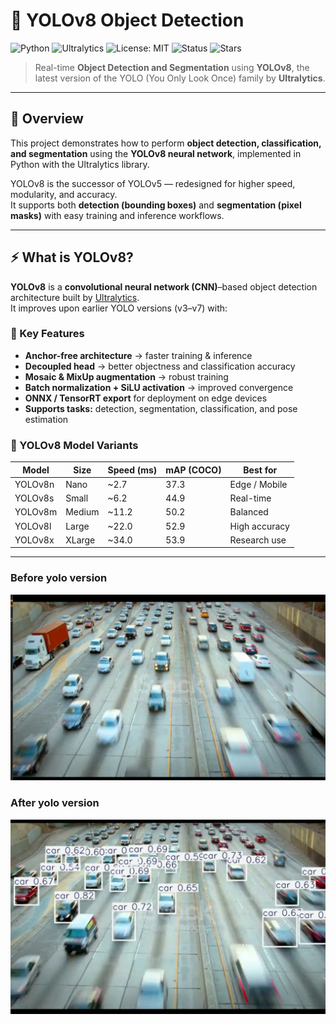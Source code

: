 # 🚀 YOLOv8 Object Detection
![Python](https://img.shields.io/badge/Python-3.9%2B-blue)
![Ultralytics](https://img.shields.io/badge/Ultralytics-YOLOv8-orange)
![License: MIT](https://img.shields.io/badge/License-MIT-yellow)
![Status](https://img.shields.io/badge/Status-Active-success)
![Stars](https://img.shields.io/github/stars/gnanasaiprakash2000/yolo-object-detection.svg?style=social)

> Real-time **Object Detection and Segmentation** using **YOLOv8**, the latest version of the YOLO (You Only Look Once) family by **Ultralytics**.

---

## 🧠 Overview

This project demonstrates how to perform **object detection, classification, and segmentation** using the **YOLOv8 neural network**, implemented in Python with the Ultralytics library.  

YOLOv8 is the successor of YOLOv5 — redesigned for higher speed, modularity, and accuracy.  
It supports both **detection (bounding boxes)** and **segmentation (pixel masks)** with easy training and inference workflows.

---

## ⚡ What is YOLOv8?

**YOLOv8** is a **convolutional neural network (CNN)**–based object detection architecture built by [Ultralytics](https://github.com/ultralytics/ultralytics).  
It improves upon earlier YOLO versions (v3–v7) with:

### 🔹 Key Features
- **Anchor-free architecture** → faster training & inference  
- **Decoupled head** → better objectness and classification accuracy  
- **Mosaic & MixUp augmentation** → robust training  
- **Batch normalization + SiLU activation** → improved convergence  
- **ONNX / TensorRT export** for deployment on edge devices  
- **Supports tasks:** detection, segmentation, classification, and pose estimation  

### 🧩 YOLOv8 Model Variants
| Model | Size | Speed (ms) | mAP (COCO) | Best for |
|--------|------|------------|-------------|-----------|
| YOLOv8n | Nano | ~2.7 | 37.3 | Edge / Mobile |
| YOLOv8s | Small | ~6.2 | 44.9 | Real-time |
| YOLOv8m | Medium | ~11.2 | 50.2 | Balanced |
| YOLOv8l | Large | ~22.0 | 52.9 | High accuracy |
| YOLOv8x | XLarge | ~34.0 | 53.9 | Research use |

---
### Before yolo version 

![image alt](Images/IMG_20251017_090710.jpg)

### After yolo version 

![image alt](Images/IMG_20251017_090807.jpg)
